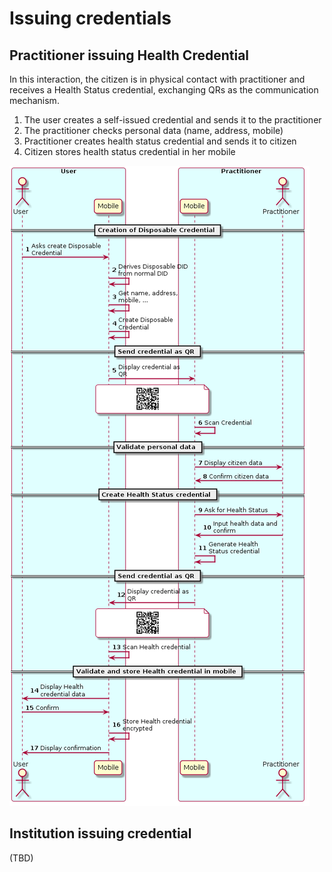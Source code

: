# Issuing credentials

## Practitioner issuing Health Credential

In this interaction, the citizen is in physical contact with practitioner and receives a Health Status credential, exchanging QRs as the communication mechanism.

1. The user creates a self-issued credential and sends it to the practitioner
2. The practitioner checks personal data (name, address, mobile)
3. Practitioner creates health status credential and sends it to citizen
4. Citizen stores health status credential in her mobile

![Receive credential](diagrams/receive_credential.png)

## Institution issuing credential

(TBD)